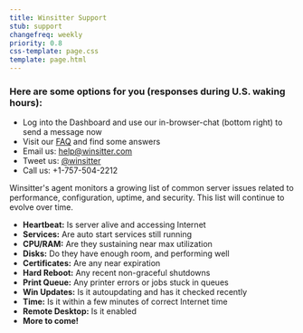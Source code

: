 ```yaml
---
title: Winsitter Support
stub: support
changefreq: weekly
priority: 0.8
css-template: page.css
template: page.html
---
```

### Here are some options for you (responses during U.S. waking hours):

* Log into the Dashboard and use our in-browser-chat (bottom right) to send a message now
* Visit our [FAQ](/faq/) and find some answers
* Email us: [help@winsitter.com](mailto:help@winsitter.com)
* Tweet us: [@winsitter](https://twitter.com/winsitter)
* Call us: +1-757-504-2212

Winsitter's agent monitors a growing list of common server issues related to
performance, configuration, uptime, and security. This list will continue to evolve over time.

* <strong>Heartbeat:</strong> Is server alive and accessing Internet
* <strong>Services:</strong> Are auto start services still running
* <strong>CPU/RAM:</strong> Are they sustaining near max utilization
* <strong>Disks:</strong> Do they have enough room, and performing well
* <strong>Certificates:</strong> Are any near expiration
* <strong>Hard Reboot:</strong> Any recent non-graceful shutdowns
* <strong>Print Queue:</strong> Any printer errors or jobs stuck in queues
* <strong>Win Updates:</strong> Is it autoupdating and has it checked recently
* <strong>Time:</strong> Is it within a few minutes of correct Internet time
* <strong>Remote Desktop:</strong> Is it enabled
* <strong>More to come!</strong>

